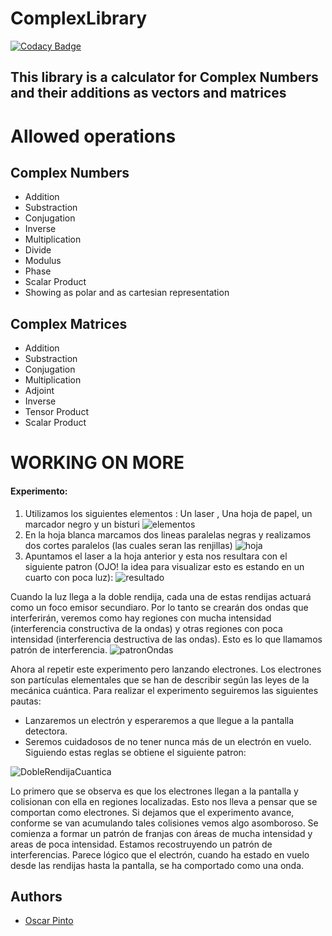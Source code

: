 # ComplexLibrary

[![Codacy Badge](https://api.codacy.com/project/badge/Grade/e57bb410a9e544b5bed5bf26795b9571)](https://app.codacy.com/app/TheBaphomet666/ComplexLibrary?utm_source=github.com&utm_medium=referral&utm_content=TheBaphomet666/ComplexLibrary&utm_campaign=Badge_Grade_Dashboard)

## This library is a calculator for Complex Numbers and their additions as vectors and matrices

# Allowed operations

## Complex Numbers

-  Addition
-  Substraction
-  Conjugation
-  Inverse
-  Multiplication
-  Divide
-  Modulus
-  Phase
-  Scalar Product
-  Showing as polar and as cartesian representation

## Complex Matrices

-  Addition
-  Substraction
-  Conjugation
-  Multiplication
-  Adjoint
-  Inverse
-  Tensor Product
-  Scalar Product

# WORKING ON MORE

#### Experimento:
1. Utilizamos los siguientes elementos : Un laser , Una hoja de papel, un marcador negro y un bisturi
![elementos](https://github.com/Martin9958/CalculadoraDeComplejos/blob/master/imagenes/elementos.jpeg)
2. En la hoja blanca marcamos dos lineas paralelas negras y realizamos dos cortes paralelos (las cuales seran las renjillas)
![hoja](https://github.com/Martin9958/CalculadoraDeComplejos/blob/master/imagenes/rendijas.jpeg)
3. Apuntamos el laser a la hoja anterior y esta nos resultara con el siguiente patron (OJO! la idea para visualizar esto es estando en un cuarto con poca luz):
![resultado](https://github.com/Martin9958/CalculadoraDeComplejos/blob/master/imagenes/resultado.jpeg)


Cuando la luz llega a la doble rendija, cada una de estas rendijas actuará como un foco emisor secundiaro. Por lo tanto se crearán dos ondas que interferirán, veremos como hay regiones con mucha intensidad (interferencia constructiva de la ondas) y otras regiones con poca intensidad (interferencia destructiva de las ondas). Esto es lo que llamamos patrón de interferencia.
![patronOndas](https://github.com/Martin9958/CalculadoraDeComplejos/blob/master/imagenes/Double-slit.png)

Ahora al repetir este experimento pero lanzando electrones. Los electrones son partículas elementales que se han de describir según las leyes de la mecánica cuántica. Para realizar el experimento seguiremos las siguientes pautas:
- Lanzaremos un electrón y esperaremos a que llegue a la pantalla detectora.
- Seremos cuidadosos de no tener nunca más de un electrón en vuelo.
Siguiendo estas reglas se obtiene el siguiente patron:

![DobleRendijaCuantica](https://github.com/Martin9958/CalculadoraDeComplejos/blob/master/imagenes/dobleexperiment.jpg)

Lo primero que se observa es que los electrones llegan a la pantalla y colisionan con ella en regiones localizadas. Esto nos lleva a pensar que se comportan como electrones.
Si dejamos que el experimento avance, conforme se van acumulando tales colisiones vemos algo asomboroso. Se comienza a formar un patrón de franjas con áreas de mucha intensidad y areas de poca intensidad. Estamos recostruyendo un patrón de interferencias. Parece lógico que el electrón, cuando ha estado en vuelo desde las rendijas hasta la pantalla, se ha comportado como una onda.


## Authors
-  [Oscar Pinto](https://github.com/TheBaphomet666)
